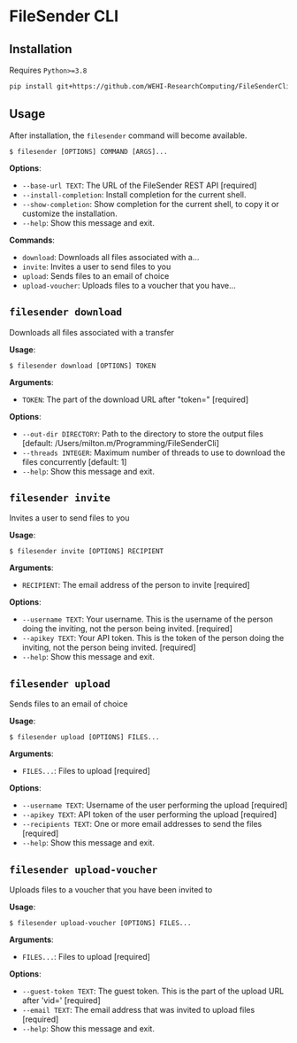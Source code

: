 # FileSender CLI

## Installation

Requires `Python>=3.8`

```bash
pip install git+https://github.com/WEHI-ResearchComputing/FileSenderCli.git
```

## Usage

After installation, the `filesender` command will become available.

```console
$ filesender [OPTIONS] COMMAND [ARGS]...
```

**Options**:

* `--base-url TEXT`: The URL of the FileSender REST API  [required]
* `--install-completion`: Install completion for the current shell.
* `--show-completion`: Show completion for the current shell, to copy it or customize the installation.
* `--help`: Show this message and exit.

**Commands**:

* `download`: Downloads all files associated with a...
* `invite`: Invites a user to send files to you
* `upload`: Sends files to an email of choice
* `upload-voucher`: Uploads files to a voucher that you have...

## `filesender download`

Downloads all files associated with a transfer

**Usage**:

```console
$ filesender download [OPTIONS] TOKEN
```

**Arguments**:

* `TOKEN`: The part of the download URL after "token="  [required]

**Options**:

* `--out-dir DIRECTORY`: Path to the directory to store the output files  [default: /Users/milton.m/Programming/FileSenderCli]
* `--threads INTEGER`: Maximum number of threads to use to download the files concurrently  [default: 1]
* `--help`: Show this message and exit.

## `filesender invite`

Invites a user to send files to you

**Usage**:

```console
$ filesender invite [OPTIONS] RECIPIENT
```

**Arguments**:

* `RECIPIENT`: The email address of the person to invite  [required]

**Options**:

* `--username TEXT`: Your username. This is the username of the person doing the inviting, not the person being invited.  [required]
* `--apikey TEXT`: Your API token. This is the token of the person doing the inviting, not the person being invited.  [required]
* `--help`: Show this message and exit.

## `filesender upload`

Sends files to an email of choice

**Usage**:

```console
$ filesender upload [OPTIONS] FILES...
```

**Arguments**:

* `FILES...`: Files to upload  [required]

**Options**:

* `--username TEXT`: Username of the user performing the upload  [required]
* `--apikey TEXT`: API token of the user performing the upload  [required]
* `--recipients TEXT`: One or more email addresses to send the files  [required]
* `--help`: Show this message and exit.

## `filesender upload-voucher`

Uploads files to a voucher that you have been invited to

**Usage**:

```console
$ filesender upload-voucher [OPTIONS] FILES...
```

**Arguments**:

* `FILES...`: Files to upload  [required]

**Options**:

* `--guest-token TEXT`: The guest token. This is the part of the upload URL after 'vid='  [required]
* `--email TEXT`: The email address that was invited to upload files  [required]
* `--help`: Show this message and exit.
